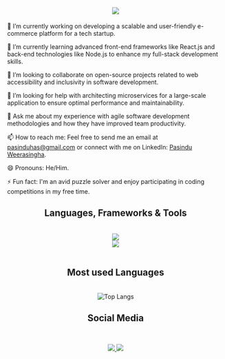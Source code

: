 <h1 align="center">
    <img src="https://readme-typing-svg.herokuapp.com/?font=Open+Sans&size=40&center=true&vCenter=true&width=700&height=70&duration=4000&lines=Hi+There!+👋;+I'm+Pasindu+Weerasingha!;+I+am+a+Software+Engineer" style="color: blue;" />
</h1>

🔭 I’m currently working on developing a scalable and user-friendly e-commerce platform for a tech startup.

🌱 I’m currently learning advanced front-end frameworks like React.js and back-end technologies like Node.js to enhance my full-stack development skills.

👯 I’m looking to collaborate on open-source projects related to web accessibility and inclusivity in software development.

🤔 I’m looking for help with architecting microservices for a large-scale application to ensure optimal performance and maintainability.

💬 Ask me about my experience with agile software development methodologies and how they have improved team productivity.

📫 How to reach me: Feel free to send me an email at pasinduhas@gmail.com or connect with me on LinkedIn: [Pasindu Weerasingha](https://www.linkedin.com/in/pasinduweerasingha/).

😄 Pronouns: He/Him.

⚡ Fun fact: I'm an avid puzzle solver and enjoy participating in coding competitions in my free time.

<h2 align="center">Languages, Frameworks & Tools</h2>
<br/>
<div align="center">
    <img src="https://skillicons.dev/icons?i=java,typescript,javascript,nodejs,spring,html,css,tailwind,github,express,mongodb,hibernate,jquery,mysql,react" /><br>
    <img src="https://skillicons.dev/icons?i=angular,maven,gradle,firebase,bootstrap,vscode,git,eclipse,postman,linux,idea,gcp" /><br>
 <br/>
</div>

<h2 align="center">Most used Languages</h2>
<br/>

<div style="display: flex; justify-content: center">
    <img align="center" src="https://github-readme-stats.vercel.app/api/top-langs/?username=Pasinduhash&layout=compact" alt="Top Langs" />
</div>



<h2 align="center">Social Media</h2>
<br/>
<p align="center">
  <a href="https://github.com/PasinduHash">
    <img src="https://skillicons.dev/icons?i=github" />
  </a>
    <a href="https://www.linkedin.com/in/pasinduweerasingha/">
    <img src="https://skillicons.dev/icons?i=linkedin" />
  </a>
</p>


<br/>


